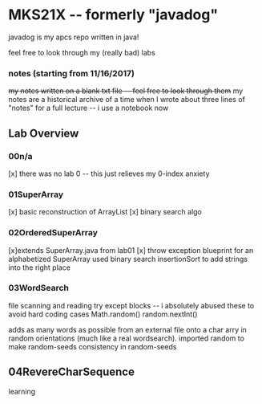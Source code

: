 # MKS21X -- formerly "javadog"
javadog is my apcs repo written in java!

feel free to look through my (really bad) labs

### notes (starting from 11/16/2017)
~~my notes written on a blank txt file -- feel free to look through them~~
my notes are a historical archive of a time when I wrote about three lines of "notes" for a full lecture -- i use a notebook now


## **Lab Overview**

### 00n/a
[x] there was no lab 0 -- this just relieves my 0-index anxiety

### 01SuperArray
[x] basic reconstruction of ArrayList<String>
[x] binary search algo

### 02OrderedSuperArray
[x]extends SuperArray.java from lab01
[x] throw exception
blueprint for an alphabetized SuperArray
used binary search insertionSort to add strings into the right place

### 03WordSearch
file scanning and reading
try except blocks -- i absolutely abused these to avoid hard coding cases
Math.random()
random.nextInt()

adds as many words as possible from an external file onto a char arry in random orientations (much like a real wordsearch).
imported random to make random-seeds
consistency in random-seeds


## 04RevereCharSequence
learning
